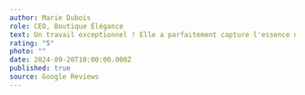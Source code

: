 ```yaml
---
author: Marie Dubois
role: CEO, Boutique Élégance
text: Un travail exceptionnel ! Elle a parfaitement capturé l'essence de notre marque et créé une identité visuelle qui nous représente vraiment. Son professionnalisme et sa créativité ont dépassé toutes nos attentes.
rating: "5"
photo: ""
date: 2024-09-20T10:00:00.000Z
published: true
source: Google Reviews
---
```





